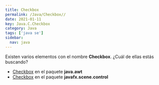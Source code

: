 ```yaml
---
title: Checkbox
permalink: /Java/Checkbox//
date: 2021-01-11
key: Java.C.Checkbox
category: Java
tags: ['java se']
sidebar: 
  nav: java
---
```


Existen varios elementos con el nombre **Checkbox**. ¿Cuál de ellas estás buscando?
<ul>
<li><a href="/Java/Checkbox-java-awt/">Checkbox</a> en el paquete <strong>java.awt</strong></li>
<li><a href="/Java/CheckBox-javafx-scene-control/">Checkbox</a> en el paquete <strong>javafx.scene.control</strong></li>
<ul>
